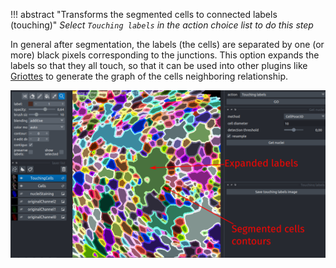 !!! abstract "Transforms the segmented cells to connected labels (touching)"
	_Select `Touching labels` in the action choice list to do this step_

In general after segmentation, the labels (the cells) are separated by one (or more) black pixels corresponding to the junctions. This option expands the labels so that they all touch, so that it can be used into other plugins like [Griottes](https://github.com/BaroudLab/napari-griottes) to generate the graph of the cells neighboring relationship.

![touchs](imgs/touchs.png)

